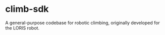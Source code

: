 # climb-sdk
A general-purpose codebase for robotic climbing, originally developed for the LORIS robot.

